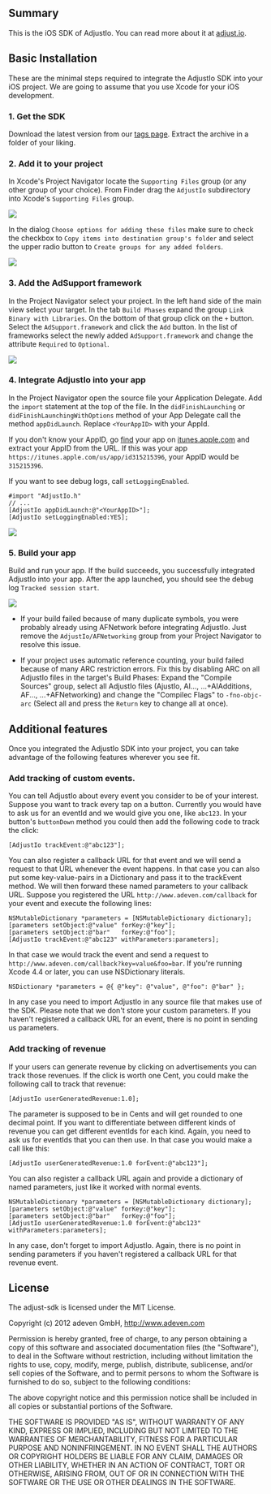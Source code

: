 ## Summary

This is the iOS SDK of AdjustIo. You can read more about it at [adjust.io][].

## Basic Installation

These are the minimal steps required to integrate the AdjustIo SDK into your iOS project. We are going to assume that you use Xcode for your iOS development.

### 1. Get the SDK
Download the latest version from our [tags page][tags]. Extract the archive in a folder of your liking.

### 2. Add it to your project
In Xcode's Project Navigator locate the `Supporting Files` group (or any other group of your choice). From Finder drag the `AdjustIo` subdirectory into Xcode's `Supporting Files` group.

![][drag]

In the dialog `Choose options for adding these files` make sure to check the checkbox to `Copy items into destination group's folder` and select the upper radio button to `Create groups for any added folders`.

![][add]

### 3. Add the AdSupport framework

In the Project Navigator select your project. In the left hand side of the main view select your target. In the tab `Build Phases` expand the group `Link Binary with Libraries`. On the bottom of that group click on the `+` button. Select the `AdSupport.framework` and click the `Add` button. In the list of frameworks select the newly added `AdSupport.framework` and change the attribute `Required` to `Optional`.

![][framework]

### 4. Integrate AdjustIo into your app

In the Project Navigator open the source file your Application Delegate. Add the `import` statement at the top of the file. In the `didFinishLaunching` or `didFinishLaunchingWithOptions` method of your App Delegate call the method `appDidLaunch`. Replace `<YourAppID>` with your AppId.

If you don't know your AppID, go [find](https://www.google.com/search?q=site:itunes.apple.com+%3CYourAppName%3E) your app on [itunes.apple.com][] and extract your AppID from the URL. If this was your app `https://itunes.apple.com/us/app/id315215396`, your AppID would be `315215396`.

If you want to see debug logs, call `setLoggingEnabled`.

    #import "AdjustIo.h"
    // ...
    [AdjustIo appDidLaunch:@"<YourAppID>"];
    [AdjustIo setLoggingEnabled:YES];

![][delegate]

### 5. Build your app

Build and run your app. If the build succeeds, you successfully integrated AdjustIo into your app. After the app launched, you should see the debug log `Tracked session start`.

![][run]

* If your build failed because of many duplicate symbols, you were probably already using AFNetwork before integrating AdjustIo. Just remove the `AdjustIo/AFNetworking` group from your Project Navigator to resolve this issue.

* If your project uses automatic reference counting, your build failed because of many ARC restriction errors. Fix this by disabling ARC on all AdjustIo files in the target's Build Phases: Expand the "Compile Sources" group, select all AdjustIo files (AjustIo, AI..., ...+AIAdditions, AF..., ...+AFNetworking) and change the "Compilec Flags" to `-fno-objc-arc` (Select all and press the `Return` key to change all at once).

## Additional features

Once you integrated the AdjustIo SDK into your project, you can take advantage of the following features wherever you see fit.

### Add tracking of custom events.
You can tell AdjustIo about every event you consider to be of your interest. Suppose you want to track every tap on a button. Currently you would have to ask us for an eventId and we would give you one, like `abc123`. In your button's `buttonDown` method you could then add the following code to track the click:

    [AdjustIo trackEvent:@"abc123"];

You can also register a callback URL for that event and we will send a request to that URL whenever the event happens. In that case you can also put some key-value-pairs in a Dictionary and pass it to the trackEvent method. We will then forward these named parameters to your callback URL. Suppose you registered the URL `http://www.adeven.com/callback` for your event and execute the following lines:

    NSMutableDictionary *parameters = [NSMutableDictionary dictionary];
    [parameters setObject:@"value" forKey:@"key"];
    [parameters setObject:@"bar"   forKey:@"foo"];
    [AdjustIo trackEvent:@"abc123" withParameters:parameters];

In that case we would track the event and send a request to `http://www.adeven.com/callback?key=value&foo=bar`. If you're running Xcode 4.4 or later, you can use NSDictionary literals.

    NSDictionary *parameters = @{ @"key": @"value", @"foo": @"bar" };

In any case you need to import AdjustIo in any source file that makes use of the SDK. Please note that we don't store your custom parameters. If you haven't registered a callback URL for an event, there is no point in sending us parameters.

### Add tracking of revenue
If your users can generate revenue by clicking on advertisements you can track those revenues. If the click is worth one Cent, you could make the following call to track that revenue:

    [AdjustIo userGeneratedRevenue:1.0];

The parameter is supposed to be in Cents and will get rounded to one decimal point. If you want to differentiate between different kinds of revenue you can get different eventIds for each kind. Again, you need to ask us for eventIds that you can then use. In that case you would make a call like this:

    [AdjustIo userGeneratedRevenue:1.0 forEvent:@"abc123"];

You can also register a callback URL again and provide a dictionary of named parameters, just like it worked with normal events.

    NSMutableDictionary *parameters = [NSMutableDictionary dictionary];
    [parameters setObject:@"value" forKey:@"key"];
    [parameters setObject:@"bar"   forKey:@"foo"];
    [AdjustIo userGeneratedRevenue:1.0 forEvent:@"abc123" withParameters:parameters];

In any case, don't forget to import AdjustIo. Again, there is no point in sending parameters if you haven't registered a callback URL for that revenue event.

[adjust.io]: http://www.adjust.io
[tags]: https://github.com/adeven/adjust_ios_sdk/tags
[drag]: https://raw.github.com/adeven/adjust_sdk/master/Resources/ios/drag.png
[add]: https://raw.github.com/adeven/adjust_sdk/master/Resources/ios/add.png
[framework]: https://raw.github.com/adeven/adjust_sdk/master/Resources/ios/framework.png
[delegate]: https://raw.github.com/adeven/adjust_sdk/master/Resources/ios/delegate.png
[run]: https://raw.github.com/adeven/adjust_sdk/master/Resources/ios/run.png
[itunes.apple.com]: https://itunes.apple.com

## License

The adjust-sdk is licensed under the MIT License.

Copyright (c) 2012 adeven GmbH,
http://www.adeven.com

Permission is hereby granted, free of charge, to any person obtaining
a copy of this software and associated documentation files (the
"Software"), to deal in the Software without restriction, including
without limitation the rights to use, copy, modify, merge, publish,
distribute, sublicense, and/or sell copies of the Software, and to
permit persons to whom the Software is furnished to do so, subject to
the following conditions:

The above copyright notice and this permission notice shall be
included in all copies or substantial portions of the Software.

THE SOFTWARE IS PROVIDED "AS IS", WITHOUT WARRANTY OF ANY KIND,
EXPRESS OR IMPLIED, INCLUDING BUT NOT LIMITED TO THE WARRANTIES OF
MERCHANTABILITY, FITNESS FOR A PARTICULAR PURPOSE AND
NONINFRINGEMENT. IN NO EVENT SHALL THE AUTHORS OR COPYRIGHT HOLDERS BE
LIABLE FOR ANY CLAIM, DAMAGES OR OTHER LIABILITY, WHETHER IN AN ACTION
OF CONTRACT, TORT OR OTHERWISE, ARISING FROM, OUT OF OR IN CONNECTION
WITH THE SOFTWARE OR THE USE OR OTHER DEALINGS IN THE SOFTWARE.
